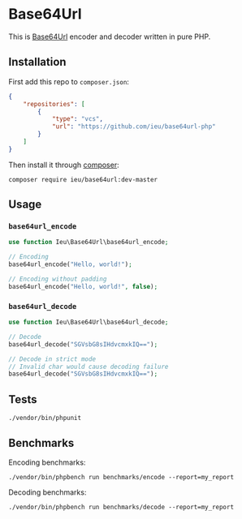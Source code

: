 # Base64Url

This is [Base64Url](https://tools.ietf.org/html/rfc4648#section-5) encoder and decoder written in pure PHP.

## Installation
First add this repo to `composer.json`:
```json
{
    "repositories": [
        {
            "type": "vcs",
            "url": "https://github.com/ieu/base64url-php"
        }
    ]
}
```
Then install it through [composer](https://getcomposer.org/download/):
```shell
composer require ieu/base64url:dev-master
```

## Usage


### `base64url_encode`

```php
use function Ieu\Base64Url\base64url_encode;

// Encoding
base64url_encode("Hello, world!");

// Encoding without padding
base64url_encode("Hello, world!", false);
```

### `base64url_decode`

```php
use function Ieu\Base64Url\base64url_decode;

// Decode
base64url_decode("SGVsbG8sIHdvcmxkIQ==");

// Decode in strict mode
// Invalid char would cause decoding failure
base64url_decode("SGVsbG8sIHdvcmxkIQ==");
```

## Tests

```shell script
./vendor/bin/phpunit
```

## Benchmarks

Encoding benchmarks:
```shell script
./vendor/bin/phpbench run benchmarks/encode --report=my_report
```

Decoding benchmarks:
```shell script
./vendor/bin/phpbench run benchmarks/decode --report=my_report
```
